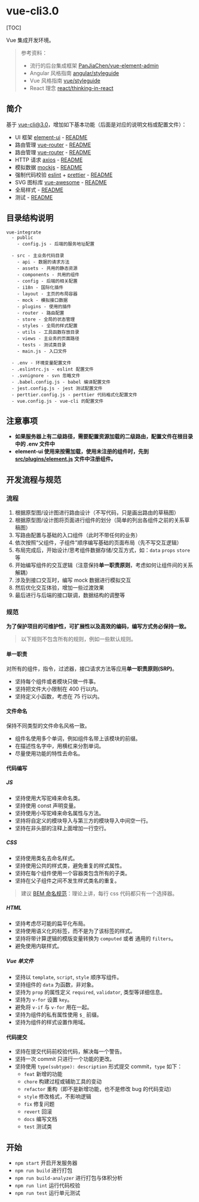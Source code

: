 # vue-cli3.0

[TOC]

Vue 集成开发环境。

> 参考资料：
>
> - 流行的后台集成框架 [PanJiaChen/vue-element-admin](https://github.com/PanJiaChen/vue-element-admin)
> - Angular 风格指南 [angular/styleguide](https://angular.cn/guide/styleguide)
> - Vue 风格指南 [vue/styleguide](https://cn.vuejs.org/v2/style-guide)
> - React 理念 [react/thinking-in-react](https://react.docschina.org/docs/thinking-in-react.html)

## 简介

基于 vue-cli@3.0，增加如下基本功能（后面是对应的说明文档或配置文件）：

- UI 框架 [element-ui](https://element.eleme.cn/#/zh-CN) - [README](src/plugins/element.js)
- 路由管理 [vue-router](https://router.vuejs.org/zh/installation.html) - [README](src/router/index.js)
- 路由管理 [vue-router](https://router.vuejs.org/zh/installation.html) - [README](src/router/index.js)
- HTTP 请求 [axios](https://github.com/axios/axios) - [README](src/utils/request.js)
- 模拟数据 [mockjs](https://github.com/nuysoft/Mock/wiki/Getting-Started) - [README](src/mock/README.md)
- 强制代码校验 [eslint](https://github.com/vuejs/vue-cli/tree/dev/packages/%40vue/cli-plugin-eslint) + [prettier](https://prettier.io/) - [README](.eslintrc.js)
- SVG 图标库 [vue-awesome](https://github.com/Justineo/vue-awesomes) - [README](src/plugins/svg-icon.js)
- 全局样式 - [README](src/styles/README.md)
- 测试 - [README](tests/README.md)

## 目录结构说明

```
vue-integrate
  - public
    - config.js - 后端的服务地址配置

  - src - 主业务代码目录
    - api - 数据的请求方法
    - assets - 共用的静态资源
    - components - 共用的组件
    - config - 后端的相关配置
    - i18n - 国际化插件
    - layout - 主页的布局容器
    - mock - 模拟接口数据
    - plugins - 使用的插件
    - router - 路由配置
    - store - 全局的状态管理
    - styles - 全局的样式配置
    - utils - 工具函数存放目录
    - views - 主业务的页面路径
    - tests - 测试类目录
    - main.js - 入口文件

  - .env - 环境变量配置文件
  - .eslintrc.js - eslint 配置文件
  - .svnignore - svn 忽略文件
  - .babel.config.js - babel 编译配置文件
  - jest.config.js - jest 测试配置文件
  - perttier.config.js - perttier 代码格式化配置文件
  - vue.config.js - vue-cli 的配置文件
```

## 注意事项

- **如果服务器上有二级路径，需要配置资源加载的二级路由，配置文件在根目录中的 .env 文件中**
- **element-ui 使用来按需加载，使用未注册的组件时，先到 [src/plugins/element.js](src/plugins/element.js) 文件中注册组件。**

## 开发流程与规范

### 流程

1. 根据原型图/设计图进行路由设计（不写代码，只是画出路由的草稿图）
2. 根据原型图/设计图将页面进行组件的划分（简单的列出各组件之前的关系草稿图）
3. 写路由配置与基础的入口组件（此时不带任何的业务）
4. 依次按照“父组件，子组件”顺序编写基础的页面布局（先不写交互逻辑）
5. 布局完成后，开始设计/思考组件数据存储/交互方式，如：`data` `props` `store` 等
6. 开始编写组件的交互逻辑（注意保持**单一职责原则**，考虑如何让组件间的关系解耦）
7. 涉及到接口交互时，编写 mock 数据进行模拟交互
8. 然后优化交互体验，增加一些过渡效果
9. 最后进行与后端的接口联调，数据结构的调整等

### 规范

**为了保护项目的可维护性，可扩展性以及高效的编码，编写方式务必保持一致。**

> 以下规则不包含所有的规则，例如一些默认规则。

#### 单一职责

对所有的组件，指令，过滤器，接口请求方法等应用**单一职责原则(SRP)**。

- 坚持每个组件或者模块只做一件事。
- 坚持把文件大小限制在 400 行以内。
- 坚持定义小函数，考虑在 75 行以内。

#### 文件命名

保持不同类型的文件命名风格一致。

- 组件名使用多个单词，例如组件名带上该模块的前缀。
- 在描述性名字中，用横杠来分割单词。
- 尽量使用功能的特性去命名。

#### 代码编写

##### JS

- 坚持使用大写驼峰来命名类。
- 坚持使用 const 声明变量。
- 坚持使用小写驼峰来命名属性与方法。
- 坚持将自定义的模块导入与第三方的模块导入中间空一行。
- 坚持在非头部的注释上面增加一行空行。

##### CSS

- 坚持使用类名去命名样式。
- 坚持使用公共的样式类，避免重复的样式属性。
- 坚持在每个组件使用一个容器类包含所有的子类。
- 坚持在父子组件之间不发生样式类名的重复。

> 建议 [BEM 命名规范](https://github.com/Tencent/tmt-workflow/wiki/%E2%92%9B-%5B%E8%A7%84%E8%8C%83%5D--CSS-BEM-%E4%B9%A6%E5%86%99%E8%A7%84%E8%8C%83)：理论上讲，每行 css 代码都只有一个选择器。

##### HTML

- 坚持考虑尽可能的扁平化布局。
- 坚持使用语义化的标签，而不是为了该标签的样式。
- 坚持将带计算逻辑的模版变量转换为 `computed` 或者 通用的 `filters`。
- 避免使用内联样式。

##### Vue 单文件

- 坚持以 `template`, `script`, `style` 顺序写组件。
- 坚持组件的 `data` 为函数，非对象。
- 坚持为 `prop` 的属性定义 `required`, `validator`, 类型等详细信息。
- 坚持为 `v-for` 设置 `key`。
- 避免将 `v-if` 与 `v-for` 用在一起。
- 坚持为组件的私有属性使用 `$_` 前缀。
- 坚持为组件的样式设置作用域。

#### 代码提交

- 坚持在提交代码前校验代码，解决每一个警告。
- 坚持一次 commit 只进行一个功能的更改。
- 坚持使用 `type(subtype): description` 形式提交 commit，`type` 如下：
  - `feat` 新增的功能
  - `chore` 构建过程或辅助工具的变动
  - `refactor` 重构（即不是新增功能，也不是修改 bug 的代码变动）
  - `style` 修改格式，不影响逻辑
  - `fix` 修复问题
  - `revert` 回滚
  - `docs` 编写文档
  - `test` 测试类

## 开始

- `npm start` 开启开发服务器
- `npm run build` 进行打包
- `npm run build-analyzer` 进行打包与体积分析
- `npm run lint` 运行代码校验
- `npm run test` 运行单元测试

